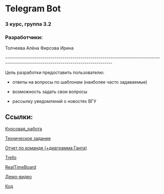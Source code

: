 # Telegram Bot

### 3 курс, группа 3.2
### Разработчики:
Толчеева Алёна
Фирсова Ирина

<a>------------------------------------------------------------------------------------------------------------------------------------</a>

Цель разработки предоставить пользователю:

- ответы на вопросы по шаблонам (наиболее часто задаваемые)

- возможность задать свои вопросы

- рассылку уведомлений о новостях ВГУ

## Ссылки:

[Курсовая_работа](https://github.com/TolcheevaAlena/BotMessenger/blob/master/Курсовая%20работа.pdf)

[Техническое задание](https://github.com/TolcheevaAlena/BotMessenger/blob/master/Техническое%20задание.pdf)

[Отчет по команде (+диаграмма Ганта)](https://github.com/TolcheevaAlena/BotMessenger/blob/master/Отчет%20по%20команде.pdf)

[Trello](https://trello.com/b/gSTMakbh/%D0%B1%D0%BE%D1%82-%D0%BC%D0%B5%D1%81%D1%81%D0%B5%D0%BD%D0%B4%D0%B6%D0%B5%D1%80) 

[RealTimeBoard](https://realtimeboard.com/app/board/o9J_kxmfw5E=/) 

[Демо-видео](https://drive.google.com/drive/my-drive)

[Код](https://github.com/TolcheevaAlena/BotMessenger/blob/master/bot.py)
